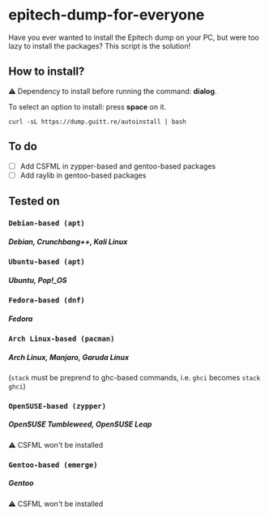 # epitech-dump-for-everyone

Have you ever wanted to install the Epitech dump on your PC, but were too lazy to install the packages? This script is the solution!
## How to install?

⚠️ Dependency to install before running the command: **dialog**.

To select an option to install: press **space** on it.

```shell
curl -sL https://dump.guitt.re/autoinstall | bash
```

## To do

- [ ] Add CSFML in zypper-based and gentoo-based packages
- [ ] Add raylib in gentoo-based packages

## Tested on

### `Debian-based (apt)`
##### Debian, Crunchbang++, Kali Linux

### `Ubuntu-based (apt)`
##### Ubuntu, Pop!_OS

### `Fedora-based (dnf)`
##### Fedora

### `Arch Linux-based (pacman)`
##### Arch Linux, Manjaro, Garuda Linux
(`stack` must be preprend to ghc-based commands, i.e. `ghci` becomes `stack ghci`)

### `OpenSUSE-based (zypper)`
##### OpenSUSE Tumbleweed, OpenSUSE Leap
⚠️ CSFML won't be installed

### `Gentoo-based (emerge)`
##### Gentoo
⚠️ CSFML won't be installed
